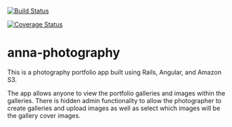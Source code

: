 
[![Build Status](https://travis-ci.org/gjmcgough/anna-photography.svg?branch=master)](https://travis-ci.org/gjmcgough/anna-photography)

[![Coverage Status](https://coveralls.io/repos/github/gjmcgough/anna-photography/badge.svg?branch=master)](https://coveralls.io/github/gjmcgough/anna-photography?branch=master)

# anna-photography

This is a photography portfolio app built using Rails, Angular, and Amazon S3.

The app allows anyone to view the portfolio galleries and images within the galleries. There is hidden admin functionality to allow the photographer to create galleries and upload images as well as select which images will be the gallery cover images.
